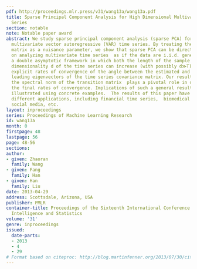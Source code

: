 ```yaml
---
pdf: http://proceedings.mlr.press/v31/wang13a/wang13a.pdf
title: Sparse Principal Component Analysis for High Dimensional Multivariate Time
  Series
section: notable
note: Notable paper award
abstract: We study sparse principal component analysis (sparse PCA) for high dimensional
  multivariate vector autoregressive (VAR) time series. By treating the transition
  matrix as a nuisance parameter, we show that sparse PCA can be directly applied
  on analyzing multivariate time series  as if the data are i.i.d. generated.   Under
  a double asymptotic framework in which both the length of the sample period T and
  dimensionality d of the time series can increase (with possibly d≫T), we provide
  explicit rates of convergence of the angle between the estimated and population
  leading eigenvectors of the time series covariance matrix. Our results suggest that
  the spectral norm of the transition matrix  plays a pivotal role in determining
  the final rates of convergence. Implications of such a general result is further
  illustrated using concrete examples.  The results of this paper have impacts on
  different applications, including financial time series,  biomedical imaging, and
  social media, etc.
layout: inproceedings
series: Proceedings of Machine Learning Research
id: wang13a
month: 0
firstpage: 48
lastpage: 56
page: 48-56
sections: 
author:
- given: Zhaoran
  family: Wang
- given: Fang
  family: Han
- given: Han
  family: Liu
date: 2013-04-29
address: Scottsdale, Arizona, USA
publisher: PMLR
container-title: Proceedings of the Sixteenth International Conference on Artificial
  Intelligence and Statistics
volume: '31'
genre: inproceedings
issued:
  date-parts:
  - 2013
  - 4
  - 29
# Format based on citeproc: http://blog.martinfenner.org/2013/07/30/citeproc-yaml-for-bibliographies/
---
```

